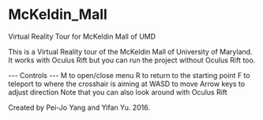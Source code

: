 # McKeldin_Mall
Virtual Reality Tour for McKeldin Mall of UMD

This is a Virtual Reality tour of the McKeldin Mall of University of Maryland. It works with Oculus Rift but you can run the project without Oculus Rift too.

--- Controls ---
M to open/close menu
R to return to the starting point
F to teleport to where the crosshair is aiming at
WASD to move
Arrow keys to adjust direction
Note that you can also look around with Oculus Rift

Created by Pei-Jo Yang and Yifan Yu. 2016.
